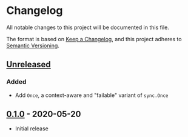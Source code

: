 # Changelog

All notable changes to this project will be documented in this file.

The format is based on [Keep a Changelog], and this project adheres to
[Semantic Versioning].

<!-- references -->
[Keep a Changelog]: https://keepachangelog.com/en/1.0.0/
[Semantic Versioning]: https://semver.org/spec/v2.0.0.html

## [Unreleased]

### Added

- Add `Once`, a context-aware and "failable" variant of `sync.Once`

## [0.1.0] - 2020-05-20

- Initial release

<!-- references -->
[Unreleased]: https://github.com/dogmatiq/cosyne
[0.1.0]: https://github.com/dogmatiq/dogma/releases/tag/v0.1.0

<!-- version template
## [0.0.1] - YYYY-MM-DD

### Added
### Changed
### Deprecated
### Removed
### Fixed
### Security
-->
